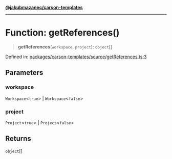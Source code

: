 [**@jakubmazanec/carson-templates**](../README.md)

---

# Function: getReferences()

> **getReferences**(`workspace`, `project`): `object`[]

Defined in:
[packages/carson-templates/source/getReferences.ts:3](https://github.com/jakubmazanec/tools/blob/d956cf350ae3e6bad1df754a19dfbabb088c1451/packages/carson-templates/source/getReferences.ts#L3)

## Parameters

### workspace

`Workspace`\<`true`\> | `Workspace`\<`false`\>

### project

`Project`\<`true`\> | `Project`\<`false`\>

## Returns

`object`[]
